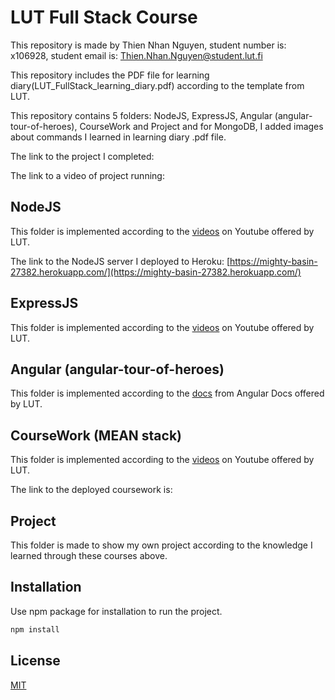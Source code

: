 # LUT Full Stack Course

This repository is made by Thien Nhan Nguyen, student number is: x106928, student email is: Thien.Nhan.Nguyen@student.lut.fi

This repository includes the PDF file for learning diary(LUT_FullStack_learning_diary.pdf) according to the template from LUT.

This repository contains 5 folders: NodeJS, ExpressJS, Angular (angular-tour-of-heroes), CourseWork and Project and for MongoDB, I added images about commands I learned in learning diary .pdf file.

The link to the project I completed: 

The link to a video of project running: 

## NodeJS
This folder is implemented according to the [videos](https://www.youtube.com/watch?v=fBNz5xF-Kx4) on Youtube offered by LUT. 

The link to the NodeJS server I deployed to Heroku: [https://mighty-basin-27382.herokuapp.com/](https://mighty-basin-27382.herokuapp.com/)

## ExpressJS
This folder is implemented according to the [videos](https://www.youtube.com/watch?v=L72fhGm1tfE) on Youtube offered by LUT. 

## Angular (angular-tour-of-heroes)
This folder is implemented according to the [docs](https://angular.io/tutorial/toh-pt6) from Angular Docs offered by LUT. 

## CourseWork (MEAN stack)
This folder is implemented according to the [videos](https://www.youtube.com/watch?v=uONz0lEWft0&list=PLillGF-RfqbZMNtaOXJQiDebNXjVapWPZ) on Youtube offered by LUT. 

The link to the deployed coursework is:  

## Project
This folder is made to show my own project according to the knowledge I learned through these courses above.

## Installation

Use npm package for installation to run the project.
```bash
npm install
```

## License
[MIT](https://choosealicense.com/licenses/mit/)